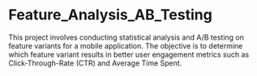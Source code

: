 # Feature_Analysis_AB_Testing
This project involves conducting statistical analysis and A/B testing on feature variants for a mobile application. The objective is to determine which feature variant results in better user engagement metrics such as Click-Through-Rate (CTR) and Average Time Spent.
